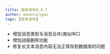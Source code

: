 ```yaml
---
title: 版本发布0.4.7
author: moonrailgun
tags: [版本发布]
---
```


- 增加消息类型与消息合并(类似IRC)
- 增加战报删除功能
- 修复长文本消息内容无法正常存到数据库的问题

